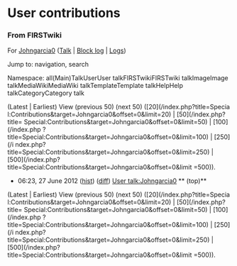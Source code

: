

# User contributions

### From FIRSTwiki

For [Johngarcia0](/index.php?title=User:Johngarcia0&action=edit
"User:Johngarcia0" ) ([Talk](User_talk:Johngarcia0 "User
talk:Johngarcia0" ) | [Block
log](/index.php?title=Special:Log&type=block&page=User:Johngarcia0
"Special:Log" ) | [Logs](/index.php?title=Special:Log&user=Johngarcia0
"Special:Log" ))

Jump to: navigation, search

Namespace:  all(Main)TalkUserUser talkFIRSTwikiFIRSTwiki talkImageImage
talkMediaWikiMediaWiki talkTemplateTemplate talkHelpHelp talkCategoryCategory
talk

(Latest | Earliest) View (previous 50) (next 50) ([20](/index.php?title=Specia
l:Contributions&target=Johngarcia0&offset=0&limit=20) | [50](/index.php?title=
Special:Contributions&target=Johngarcia0&offset=0&limit=50) | [100](/index.php
?title=Special:Contributions&target=Johngarcia0&offset=0&limit=100) | [250](/i
ndex.php?title=Special:Contributions&target=Johngarcia0&offset=0&limit=250) | 
[500](/index.php?title=Special:Contributions&target=Johngarcia0&offset=0&limit
=500)).

  * 06:23, 27 June 2012 ([hist](/index.php?title=User_talk:Johngarcia0&action=history "User talk:Johngarcia0" )) ([diff](/index.php?title=User_talk:Johngarcia0&diff=prev&oldid=172150 "User talk:Johngarcia0" )) [User talk:Johngarcia0](User_talk:Johngarcia0 "User talk:Johngarcia0" ) ** (top)**

(Latest | Earliest) View (previous 50) (next 50) ([20](/index.php?title=Specia
l:Contributions&target=Johngarcia0&offset=0&limit=20) | [50](/index.php?title=
Special:Contributions&target=Johngarcia0&offset=0&limit=50) | [100](/index.php
?title=Special:Contributions&target=Johngarcia0&offset=0&limit=100) | [250](/i
ndex.php?title=Special:Contributions&target=Johngarcia0&offset=0&limit=250) | 
[500](/index.php?title=Special:Contributions&target=Johngarcia0&offset=0&limit
=500)).

